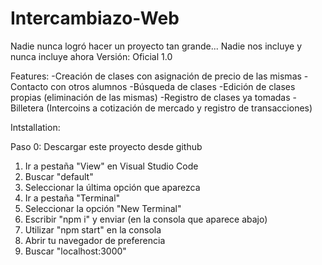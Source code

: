 # Intercambiazo-Web
Nadie nunca logró hacer un proyecto tan grande... Nadie nos incluye y nunca incluye ahora
Versión: Oficial 1.0

Features:
-Creación de clases con asignación de precio de las mismas
-Contacto con otros alumnos
-Búsqueda de clases
-Edición de clases propias (eliminación de las mismas)
-Registro de clases ya tomadas
-Billetera (Intercoins a cotización de mercado y registro de transacciones)

Intstallation:

Paso 0: Descargar este proyecto desde github
1. Ir a pestaña "View" en Visual Studio Code
2. Buscar "default"
3. Seleccionar la última opción que aparezca
4. Ir a pestaña "Terminal"
5. Seleccionar la opción "New Terminal"
6. Escribir "npm i" y enviar (en la consola que aparece abajo)
7. Utilizar "npm start" en la consola
8. Abrir tu navegador de preferencia
9. Buscar "localhost:3000"